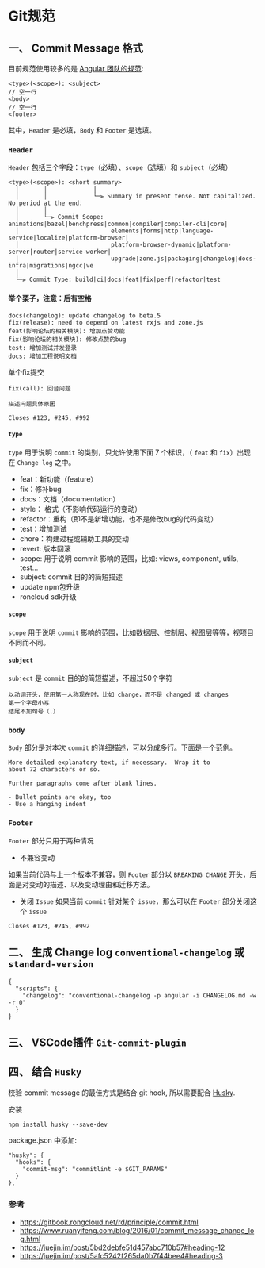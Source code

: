 # Git规范

## 一、 Commit Message 格式

目前规范使用较多的是 [Angular 团队的规范](https://github.com/angular/angular/blob/master/CONTRIBUTING.md#-commit-message-format):

```
<type>(<scope>): <subject>
// 空一行
<body>
// 空一行
<footer>
```

其中，`Header` 是必填，`Body` 和 `Footer` 是选填。




### `Header`
`Header` 包括三个字段：`type`（必填）、`scope`（选填）和 `subject`（必填）
```
<type>(<scope>): <short summary>
  │       │             │
  │       │             └─⫸ Summary in present tense. Not capitalized. No period at the end.
  │       │
  │       └─⫸ Commit Scope: animations|bazel|benchpress|common|compiler|compiler-cli|core|
  │                          elements|forms|http|language-service|localize|platform-browser|
  │                          platform-browser-dynamic|platform-server|router|service-worker|
  │                          upgrade|zone.js|packaging|changelog|docs-infra|migrations|ngcc|ve
  │
  └─⫸ Commit Type: build|ci|docs|feat|fix|perf|refactor|test
```

#### 举个栗子，注意：后有空格
```
docs(changelog): update changelog to beta.5
fix(release): need to depend on latest rxjs and zone.js
feat(影响论坛的相关模块): 增加点赞功能
fix(影响论坛的相关模块): 修改点赞的bug
test: 增加测试并发登录
docs: 增加工程说明文档

```
单个fix提交
```
fix(call): 回音问题

描述问题具体原因

Closes #123, #245, #992
```

#### `type`
`type` 用于说明 `commit` 的类别，只允许使用下面 7 个标识，（ `feat` 和 `fix`）出现在 `Change log` 之中。
- feat：新功能（feature）
- fix：修补bug
- docs：文档（documentation）
- style： 格式（不影响代码运行的变动）
- refactor：重构（即不是新增功能，也不是修改bug的代码变动）
- test：增加测试
- chore：构建过程或辅助工具的变动
- revert: 版本回滚
- scope: 用于说明 commit 影响的范围，比如: views, component, utils, test…
- subject: commit 目的的简短描述
- update npm包升级
- roncloud sdk升级



#### `scope`

`scope` 用于说明 `commit` 影响的范围，比如数据层、控制层、视图层等等，视项目不同而不同。

#### `subject`
`subject` 是 `commit` 目的的简短描述，不超过50个字符
```
以动词开头，使用第一人称现在时，比如 change，而不是 changed 或 changes
第一个字母小写
结尾不加句号（.）
```

### `body`

`Body` 部分是对本次 `commit` 的详细描述，可以分成多行。下面是一个范例。

```
More detailed explanatory text, if necessary.  Wrap it to 
about 72 characters or so. 

Further paragraphs come after blank lines.

- Bullet points are okay, too
- Use a hanging indent
```

### `Footer`

`Footer` 部分只用于两种情况

- 不兼容变动

如果当前代码与上一个版本不兼容，则 `Footer` 部分以 `BREAKING CHANGE` 开头，后面是对变动的描述、以及变动理由和迁移方法。

- 关闭 `Issue` 如果当前 `commit` 针对某个 `issue`，那么可以在 `Footer` 部分关闭这个 `issue`

```
Closes #123, #245, #992
```

## 二、 生成 Change log `conventional-changelog` 或`standard-version`
```
{
  "scripts": {
    "changelog": "conventional-changelog -p angular -i CHANGELOG.md -w -r 0"
  }
}
```


## 三、 VSCode插件 `Git-commit-plugin`

## 四、 结合 `Husky`

校验 commit message 的最佳方式是结合 git hook, 所以需要配合 [Husky](https://link.juejin.im/?target=https%3A%2F%2Flink.zhihu.com%2F%3Ftarget%3Dhttps%3A%2F%2Fgithub.com%2Ftypicode%2Fhusky).

安装

```
npm install husky --save-dev
```

package.json 中添加:

```
"husky": {
  "hooks": {
    "commit-msg": "commitlint -e $GIT_PARAMS"
  }
},
```





### 参考
* https://gitbook.rongcloud.net/rd/principle/commit.html
* https://www.ruanyifeng.com/blog/2016/01/commit_message_change_log.html
* https://juejin.im/post/5bd2debfe51d457abc710b57#heading-12
* https://juejin.im/post/5afc5242f265da0b7f44bee4#heading-3

